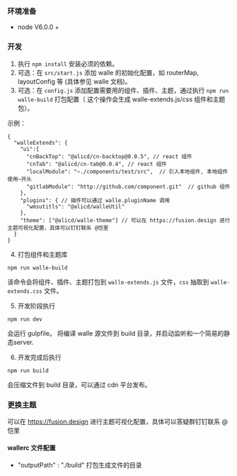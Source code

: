 ### 环境准备
- node V6.0.0 +

### 开发
1. 执行 `npm install` 安装必须的依赖。
2. 可选：在 `src/start.js` 添加 walle 的初始化配置，如 routerMap, layoutConfig 等 (具体参见 walle 文档)。
3. 可选：在 `config.js` 添加配置需要用的组件、插件、主题，通过执行 `npm run walle-build` 打包配置（ 这个操作会生成 walle-extends.js/css 组件和主题包）。

示例： 
```
{
  "walleExtends": {
    "ui":{
      "cnBackTop": "@alicd/cn-backtop@0.0.5", // react 组件
      "cnTab": "@alicd/cn-tab@0.0.4", // react 组件
      "localModule": "~./components/test/src",  // 引入本地组件, 本地组件使用~开头
      "gitlabModule": "http://github.com/component.git"  // github 组件
    },
    "plugins": { // 插件可以通过 walle.pluginName 调用
      "wmsutitls": "@alicd/walleUtil"
    },
    "theme": ["@alicd/walle-theme"] // 可以在 https://fusion.design 进行主题可视化配置，具体可以钉钉联系 @恺里 
  }
}
```

4. 打包组件和主题库
```
npm run walle-build
```
该命令会将组件、插件、主题打包到 `walle-extends.js` 文件，`css` 抽取到 `walle-extends.css` 文件。


5. 开发阶段执行
```
npm run dev 
```
会运行 gulpfile。 将编译 walle 源文件到 build 目录，并启动监听和一个简易的静态server.


6. 开发完成后执行
```
npm run build
```
会压缩文件到 build 目录，可以通过 cdn 平台发布。

###  更换主题
可以在 https://fusion.design 进行主题可视化配置，具体可以答疑群钉钉联系 @恺里 

#### wallerc 文件配置
- "outputPath" : "./build"   打包生成文件的目录



